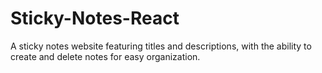 # Sticky-Notes-React
A sticky notes website featuring titles and descriptions, with the ability to create and delete notes for easy organization.

